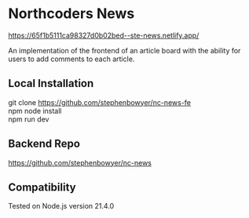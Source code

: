 # Northcoders News

https://65f1b5111ca98327d0b02bed--ste-news.netlify.app/
  
An implementation of the frontend of an article board with the ability for users to add comments to each article.

## Local Installation
git clone https://github.com/stephenbowyer/nc-news-fe  
npm node install  
npm run dev  

## Backend Repo
https://github.com/stephenbowyer/nc-news

## Compatibility
Tested on Node.js version 21.4.0

